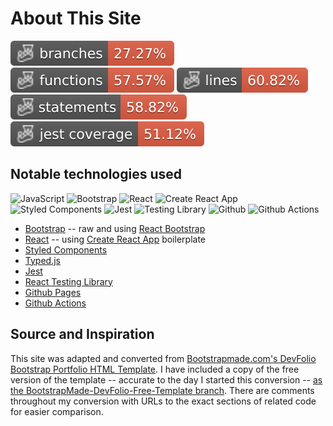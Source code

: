 # About This Site
![Branches](./badges/coverage-branches.svg)
![Functions](./badges/coverage-functions.svg)
![Lines](./badges/coverage-lines.svg)
![Statements](./badges/coverage-statements.svg)
![Jest coverage](./badges/coverage-jest%20coverage.svg)

## Notable technologies used
<img height="32" width="32" src="https://cdn.simpleicons.org/javascript" alt="JavaScript" /> <img height="32" width="32" src="https://cdn.simpleicons.org/bootstrap" alt="Bootstrap" /> <img height="32" width="32" src="https://cdn.simpleicons.org/react" alt="React"/> <img height="32" width="32" src="https://cdn.simpleicons.org/createreactapp" alt="Create React App" /> <img height="32" width="32" src="https://cdn.simpleicons.org/styledcomponents" alt="Styled Components" /> <img height="32" width="32" src="https://cdn.simpleicons.org/jest" alt="Jest"/> <img height="32" width="32" src="https://cdn.simpleicons.org/testinglibrary" alt="Testing Library"/> <img height="32" width="32" src="https://cdn.simpleicons.org/github" alt="Github" /> <img height="32" width="32" src="https://cdn.simpleicons.org/githubactions" alt="Github Actions"/>

 - [Bootstrap](https://getbootstrap.com/) -- raw and using [React Bootstrap](https://react-bootstrap.github.io/)
 - [React](https://reactjs.org/) -- using [Create React App](https://create-react-app.dev/) boilerplate
 - [Styled Components](https://styled-components.com/)
 - [Typed.js](https://mattboldt.github.io/typed.js/)
 - [Jest](https://jestjs.io/)
 - [React Testing Library](https://testing-library.com/docs/react-testing-library/intro/)
 - [Github Pages](https://pages.github.com/)
 - [Github Actions](https://github.com/features/actions)

## Source and Inspiration
This site was adapted and converted from [Bootstrapmade.com's DevFolio Bootstrap Portfolio HTML Template](https://bootstrapmade.com/devfolio-bootstrap-portfolio-html-template/).  I have included a copy of the free version of the template -- accurate to the day I started this conversion -- [as the BootstrapMade-DevFolio-Free-Template branch](https://github.com/matneyx/matneyx.github.io/tree/BootstrapMade-DevFolio-Free-Template). There are comments throughout my conversion with URLs to the exact sections of related code for easier comparison.
